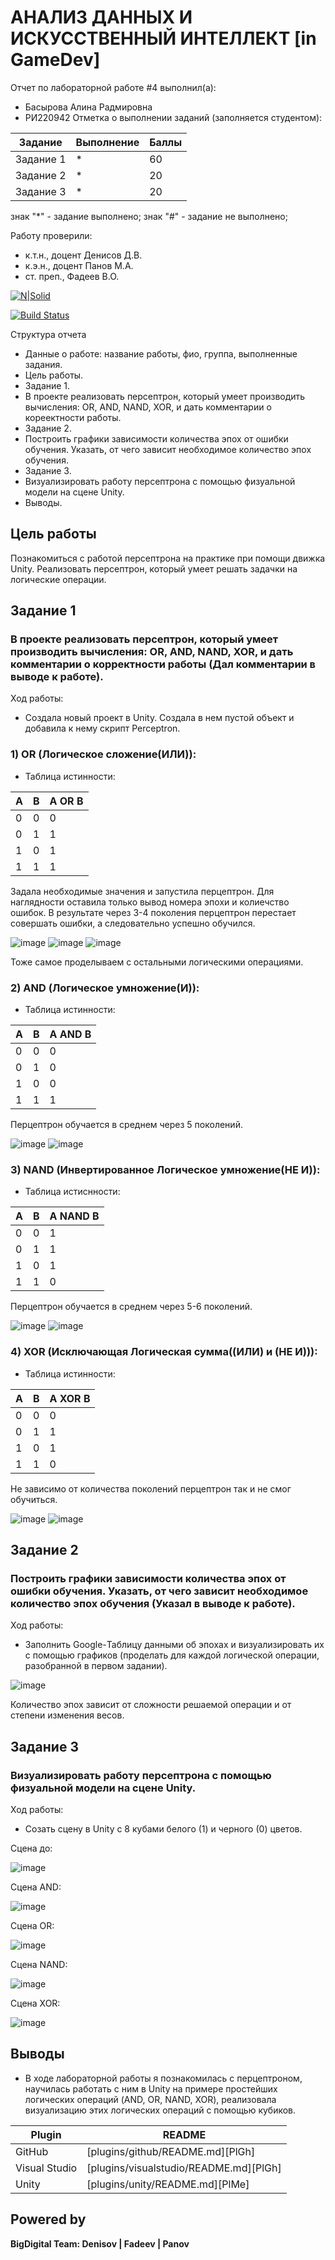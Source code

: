 # АНАЛИЗ ДАННЫХ И ИСКУССТВЕННЫЙ ИНТЕЛЛЕКТ [in GameDev]
Отчет по лабораторной работе #4 выполнил(а):
- Басырова Алина Радмировна
- РИ220942
Отметка о выполнении заданий (заполняется студентом):

| Задание | Выполнение | Баллы |
| ------ | ------ | ------ |
| Задание 1 | * | 60 |
| Задание 2 | * | 20 |
| Задание 3 | * | 20 |

знак "*" - задание выполнено; знак "#" - задание не выполнено;

Работу проверили:
- к.т.н., доцент Денисов Д.В.
- к.э.н., доцент Панов М.А.
- ст. преп., Фадеев В.О.

[![N|Solid](https://cldup.com/dTxpPi9lDf.thumb.png)](https://nodesource.com/products/nsolid)

[![Build Status](https://travis-ci.org/joemccann/dillinger.svg?branch=master)](https://travis-ci.org/joemccann/dillinger)

Структура отчета
- Данные о работе: название работы, фио, группа, выполненные задания.
- Цель работы.
- Задание 1.
- В проекте реализовать персептрон, который умеет производить вычисления: OR, AND, NAND, XOR, и дать комментарии о кореектности работы.
- Задание 2.
- Построить графики зависимости количества эпох от ошибки обучения. Указать, от чего зависит необходимое количество эпох обучения.
- Задание 3.
- Визуализировать работу персептрона с помощью физуальной модели на сцене Unity.
- Выводы.

## Цель работы
Познакомиться с работой персептрона на практике при помощи движка Unity. Реализовать персептрон, который умеет решать задачки на логические операции.

## Задание 1
### В проекте реализовать персептрон, который умеет производить вычисления: OR, AND, NAND, XOR, и дать комментарии о корректности работы (Дал комментарии в выводе к работе).

Ход работы:
- Создала новый проект в Unity. Создала в нем пустой объект и добавила к нему скрипт Perceptron.

### 1) OR (Логическое сложение(ИЛИ)):
- Таблица истинности:
 
| A | B | A OR B |
|-- |-- | ------ |
| 0 | 0 | 0 |
| 0 | 1 | 1 |
| 1 | 0 | 1 |
| 1 | 1 | 1 |

Задала необходимые значения и запустила перцептрон. Для наглядности оставила только вывод номера эпохи и колиечство ошибок. В результате через 3-4 поколения перцептрон перестает совершать ошибки, а следовательно успешно обучился.

![image](https://github.com/AlinaBasyrova/DA_in_GameDev_4/assets/129521982/7cb0113a-0e10-4465-8762-55046b021d5a)
![image](https://github.com/AlinaBasyrova/DA_in_GameDev_4/assets/129521982/b150f040-fe7b-41c2-b46a-0048c1400e84)
![image](https://github.com/AlinaBasyrova/DA_in_GameDev_4/assets/129521982/3f62bc9b-011a-4755-872c-6eefcb963aba)

Тоже самое проделываем с остальными логическими операциями.

### 2) AND (Логическое умножение(И)):
- Таблица истинности:
 
| A | B | A AND B |
|-- |-- | ------ |
| 0 | 0 | 0 |
| 0 | 1 | 0 |
| 1 | 0 | 0 |
| 1 | 1 | 1 |

Перцептрон обучается в среднем через 5 поколений.

![image](https://github.com/AlinaBasyrova/DA_in_GameDev_4/assets/129521982/23f41719-6c6f-4f23-88a3-207a51ec0f0a)
![image](https://github.com/AlinaBasyrova/DA_in_GameDev_4/assets/129521982/1977fe05-aeb6-4cd0-a7ad-732d29aee432)


### 3) NAND (Инвертированное Логическое умножение(НЕ И)):
- Таблица истиснности:
 
| A | B | A NAND B |
|-- |-- | ------ |
| 0 | 0 | 1 |
| 0 | 1 | 1 |
| 1 | 0 | 1 |
| 1 | 1 | 0 |

Перцептрон обучается в среднем через 5-6 поколений.

![image](https://github.com/AlinaBasyrova/DA_in_GameDev_4/assets/129521982/0f6ac575-f781-479d-afcf-6010dfa71990)
![image](https://github.com/AlinaBasyrova/DA_in_GameDev_4/assets/129521982/add48564-d8bf-4642-8ff6-fb5226d04d0e)


### 4) XOR (Исключающая Логическая сумма((ИЛИ) и (НЕ И))):
- Таблица истинности:
 
| A | B | A XOR B |
|-- |-- | ------ |
| 0 | 0 | 0 |
| 0 | 1 | 1 |
| 1 | 0 | 1 |
| 1 | 1 | 0 |

Не зависимо от количества поколений перцептрон так и не смог обучиться.

![image](https://github.com/AlinaBasyrova/DA_in_GameDev_4/assets/129521982/807dd102-350f-4d19-9b78-0d5e5872b74d)
![image](https://github.com/AlinaBasyrova/DA_in_GameDev_4/assets/129521982/872877d4-c075-427c-83a7-5d917de32ded)


## Задание 2
### Построить графики зависимости количества эпох от ошибки обучения. Указать, от чего зависит необходимое количество эпох обучения (Указал в выводе к работе).

Ход работы:
- Заполнить Google-Таблицу данными об эпохах и визуализировать их с помощью графиков (проделать для каждой логической операции, разобранной в первом задании).

![image](https://github.com/AlinaBasyrova/DA_in_GameDev_4/assets/129521982/62f77d17-186f-4c9c-82f4-c6e334081819)

Количество эпох зависит от сложности решаемой операции и от степени изменения весов.

## Задание 3
### Визуализировать работу персептрона с помощью физуальной модели на сцене Unity.

Ход работы:
- Созать сцену в Unity c 8 кубами белого (1) и черного (0) цветов.

Сцена до:

![image](https://github.com/AlinaBasyrova/DA_in_GameDev_4/assets/129521982/d741ebdc-3ab6-4690-802d-f5a26a1aaba4)


Сцена AND:

![image](https://github.com/AlinaBasyrova/DA_in_GameDev_4/assets/129521982/e1ec1299-7808-453b-b39b-dcccae9d6cbc)


Сцена OR:

![image](https://github.com/AlinaBasyrova/DA_in_GameDev_4/assets/129521982/d3ff5ba0-a225-4136-bf50-576d481855f3)


Сцена NAND:

![image](https://github.com/AlinaBasyrova/DA_in_GameDev_4/assets/129521982/db16820a-cf89-4a86-bd17-478a4212612e)


Сцена XOR:

![image](https://github.com/AlinaBasyrova/DA_in_GameDev_4/assets/129521982/7fcc714f-d05d-4ae4-a590-0d4ab59efd1f)

## Выводы
- В ходе лабораторной работы я познакомилась с перцептроном, научилась работать с ним в Unity на примере простейших логических операций (AND, OR, NAND, XOR), реализовала визуализацию этих логических операций с помощью кубиков.


| Plugin | README |
| ------ | ------ |
| GitHub | [plugins/github/README.md][PlGh] |
| Visual Studio| [plugins/visualstudio/README.md][PlGh] |
| Unity | [plugins/unity/README.md][PlMe] |

## Powered by

**BigDigital Team: Denisov | Fadeev | Panov**
